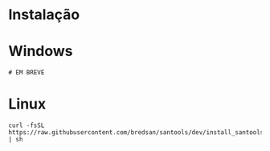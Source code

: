 # Instalação

# Windows
    # EM BREVE
    
# Linux
    curl -fsSL https://raw.githubusercontent.com/bredsan/santools/dev/install_santools.sh | sh
